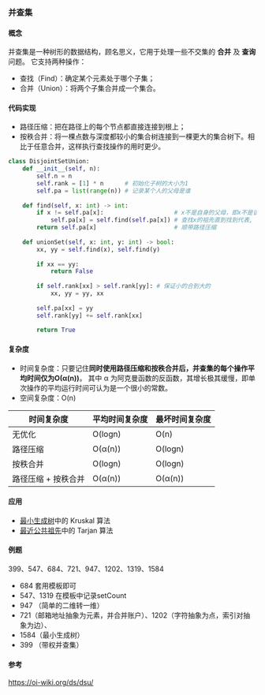 ### 并查集

#### 概念

并查集是一种树形的数据结构，顾名思义，它用于处理一些不交集的 **合并** 及 **查询** 问题。 它支持两种操作：

- 查找（Find）：确定某个元素处于哪个子集；
- 合并（Union）：将两个子集合并成一个集合。

#### 代码实现

- 路径压缩：把在路径上的每个节点都直接连接到根上；
- 按秩合并：将一棵点数与深度都较小的集合树连接到一棵更大的集合树下。相比于任意合并，这样执行查找操作的用时更少。

```python
class DisjointSetUnion:
    def __init__(self, n):
        self.n = n
        self.rank = [1] * n      # 初始化子树的大小为1
        self.pa = list(range(n)) # 记录某个人的父母是谁
    
    def find(self, x: int) -> int:
        if x != self.pa[x]:                    # x不是自身的父母，即x不是该集合的代表
            self.pa[x] = self.find(self.pa[x]) # 查找x的祖先直到找到代表,
        return self.pa[x]                      # 顺带路径压缩
    
    def unionSet(self, x: int, y: int) -> bool:
        xx, yy = self.find(x), self.find(y)
        
        if xx == yy:
            return False
        
        if self.rank[xx] > self.rank[yy]: # 保证小的合到大的
            xx, yy = yy, xx
        
        self.pa[xx] = yy
        self.rank[yy] += self.rank[xx]
        
        return True
```

#### 复杂度

- 时间复杂度：只要记住**同时使用路径压缩和按秩合并后，并查集的每个操作平均时间仅为O(α(n))**。 其中 α 为阿克曼函数的反函数，其增长极其缓慢，即单次操作的平均运行时间可认为是一个很小的常数。
- 空间复杂度：O(n)

| 时间复杂度          | 平均时间复杂度 | 最坏时间复杂度 |
| ------------------- | -------------- | -------------- |
| 无优化              | O(logn)        | O(n)           |
| 路径压缩            | O(α(n))        | O(logn)        |
| 按秩合并            | O(logn)        | O(logn)        |
| 路径压缩 + 按秩合并 | O(α(n))        | O(α(n))        |

#### 应用

- [最小生成树](https://oi-wiki.org/graph/mst/)中的 Kruskal 算法
- [最近公共祖先](https://oi-wiki.org/graph/lca/)中的 Tarjan 算法

####  例题

399、547、684、721、947、1202、1319、1584

- 684 套用模板即可
- 547、1319 在模板中记录setCount
- 947 （简单的二维转一维）
- 721（邮箱地址抽象为元素，并合并账户）、1202（字符抽象为点，索引对抽象为边）、
- 1584（最小生成树）
- 399 （带权并查集）

#### 参考

https://oi-wiki.org/ds/dsu/

